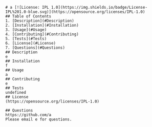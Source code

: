 
    # a [![License: IPL 1.0](https://img.shields.io/badge/License-IPL%201.0-blue.svg)](https://opensource.org/licenses/IPL-1.0)
    ## Table of Contents
    1. [Description](#Description)
    2. [Installation](#Installation)
    3. [Usage](#Usage)
    4. [Contributing](#Contributing)
    5. [Tests](#Tests)
    6. [License](#License)
    7. [Questions](#Questions)
    ## Description
    e
    ## Installation
    f
    ## Usage
    a
    ## Contributing
    e
    ## Tests
    undefined
    ## License
    (https://opensource.org/licenses/IPL-1.0)
    
    ## Questions
    https://github.com/a
    Please email e for questions.
  